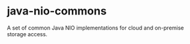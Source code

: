 # java-nio-commons
A set of common Java NIO implementations for cloud and on-premise storage access.
